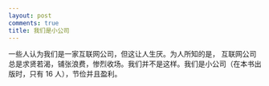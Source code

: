 ```yaml
---
layout: post
comments: true
title: 我们是小公司
---
```




一些人认为我们是一家互联网公司，但这让人生厌。为人所知的是， 互联网公司总是求贤若渴，铺张浪费，惨烈收场。我们并不是这样。我们是小公司（在本书出版时，只有 16 人），节俭并且盈利。

